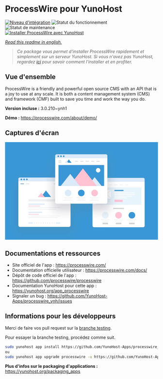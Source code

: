 <!--
N.B.: This README was automatically generated by https://github.com/YunoHost/apps/tree/master/tools/README-generator
It shall NOT be edited by hand.
-->

# ProcessWire pour YunoHost

[![Niveau d'intégration](https://dash.yunohost.org/integration/processwire.svg)](https://dash.yunohost.org/appci/app/processwire) ![Statut du fonctionnement](https://ci-apps.yunohost.org/ci/badges/processwire.status.svg) ![Statut de maintenance](https://ci-apps.yunohost.org/ci/badges/processwire.maintain.svg)  
[![Installer ProcessWire avec YunoHost](https://install-app.yunohost.org/install-with-yunohost.svg)](https://install-app.yunohost.org/?app=processwire)

*[Read this readme in english.](./README.md)*

> *Ce package vous permet d'installer ProcessWire rapidement et simplement sur un serveur YunoHost.
Si vous n'avez pas YunoHost, regardez [ici](https://yunohost.org/#/install) pour savoir comment l'installer et en profiter.*

## Vue d'ensemble

ProcessWire is a friendly and powerful open source CMS with an API that is a joy to use at any scale. It is both a content management system (CMS) and framework (CMF) built to save you time and work the way you do. 


**Version incluse :** 3.0.210~ynh1

**Démo :** https://processwire.com/about/demo/

## Captures d'écran

![Capture d'écran de ProcessWire](./doc/screenshots/example.jpg)

## Documentations et ressources

* Site officiel de l'app : <https://processwire.com/>
* Documentation officielle utilisateur : <https://processwire.com/docs/>
* Dépôt de code officiel de l'app : <https://github.com/processwire/processwire>
* Documentation YunoHost pour cette app : <https://yunohost.org/app_processwire>
* Signaler un bug : <https://github.com/YunoHost-Apps/processwire_ynh/issues>

## Informations pour les développeurs

Merci de faire vos pull request sur la [branche testing](https://github.com/YunoHost-Apps/processwire_ynh/tree/testing).

Pour essayer la branche testing, procédez comme suit.

``` bash
sudo yunohost app install https://github.com/YunoHost-Apps/processwire_ynh/tree/testing --debug
ou
sudo yunohost app upgrade processwire -u https://github.com/YunoHost-Apps/processwire_ynh/tree/testing --debug
```

**Plus d'infos sur le packaging d'applications :** <https://yunohost.org/packaging_apps>
